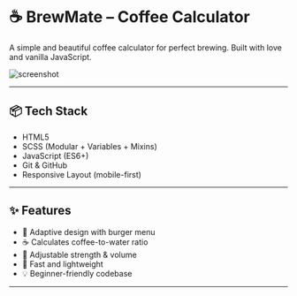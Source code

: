 # ☕ BrewMate – Coffee Calculator

A simple and beautiful coffee calculator for perfect brewing. Built with love and vanilla JavaScript.

![screenshot](.)

---

## 📦 Tech Stack

- HTML5
- SCSS (Modular + Variables + Mixins)
- JavaScript (ES6+)
- Git & GitHub
- Responsive Layout (mobile-first)

---

## ✨ Features

- 📱 Adaptive design with burger menu
- ☕ Calculates coffee-to-water ratio
- 🔢 Adjustable strength & volume
- 🚀 Fast and lightweight
- 💡 Beginner-friendly codebase

---

